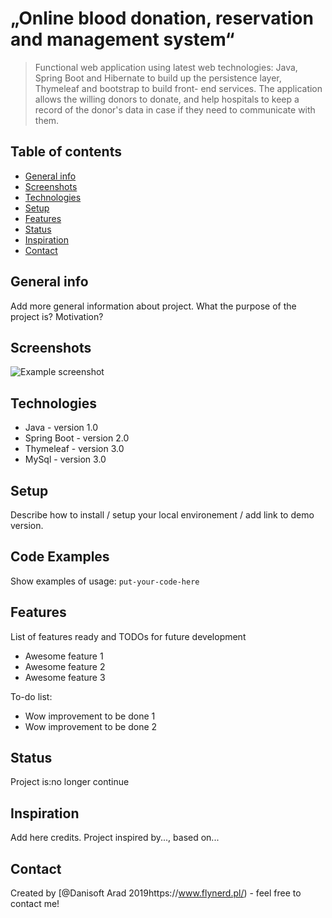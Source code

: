 # „Online blood donation, reservation and management system“
> Functional web application using latest web technologies: Java, Spring Boot and Hibernate to build up the persistence layer, Thymeleaf and bootstrap to build front- end services. 
The application allows the willing donors to donate, and help hospitals to keep a record of the donor's data in case if they need to communicate with them.


## Table of contents
* [General info](#general-info)
* [Screenshots](#screenshots)
* [Technologies](#technologies)
* [Setup](#setup)
* [Features](#features)
* [Status](#status)
* [Inspiration](#inspiration)
* [Contact](#contact)

## General info
Add more general information about project. What the purpose of the project is? Motivation?

## Screenshots
![Example screenshot](./img/screenshot.png)

## Technologies
* Java - version 1.0
* Spring Boot - version 2.0
* Thymeleaf - version 3.0
* MySql - version 3.0

## Setup
Describe how to install / setup your local environement / add link to demo version.

## Code Examples
Show examples of usage:
`put-your-code-here`

## Features
List of features ready and TODOs for future development
* Awesome feature 1
* Awesome feature 2
* Awesome feature 3

To-do list:
* Wow improvement to be done 1
* Wow improvement to be done 2

## Status
Project is:no longer continue

## Inspiration
Add here credits. Project inspired by..., based on...

## Contact
Created by [@Danisoft Arad 2019https://www.flynerd.pl/) - feel free to contact me!

